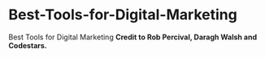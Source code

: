 # Best-Tools-for-Digital-Marketing
Best Tools for Digital Marketing
<b>Credit to Rob Percival, Daragh Walsh and Codestars.</b>
